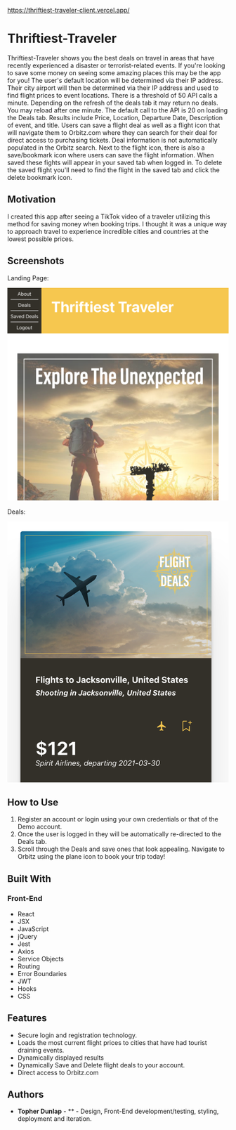 
https://thriftiest-traveler-client.vercel.app/


# Thriftiest-Traveler

Thriftiest-Traveler shows you the best deals on travel in areas that have recently experienced a disaster or terrorist-related events.
If you're looking to save some money on seeing some amazing places this may be the app for you!
The user's default location will be determined via their IP address.
Their city airport will then be determined via their IP address and used to find flight prices to event locations.
There is a threshold of 50 API calls a minute. Depending on the refresh of the deals tab it may return no deals. You may reload after one minute.
The default call to the API is 20 on loading the Deals tab. Results include Price, Location, Departure Date, Description of event, and title.
Users can save a flight deal as well as a flight icon that will navigate them to Orbitz.com where they can search
for their deal for direct access to purchasing tickets. Deal information is not automatically populated in the Orbitz search. Next to the flight icon,
there is also a save/bookmark icon where users can save the flight information. When saved these fights will appear in your saved tab when logged in.
To delete the saved flight you'll need to find the flight in the saved tab and click the delete bookmark icon.

## Motivation
I created this app after seeing a TikTok video of a traveler utilizing this method for saving money when booking trips.
I thought it was a unique way to approach travel to experience incredible cities and countries at the lowest possible
prices.

## Screenshots
Landing Page:

![landing page](./src/img/landing.png)

Deals:

![deals page](./src/img/deals_rm.png)



## How to Use

1. Register an account or login using your own credentials or that of the Demo account.
2. Once the user is logged in they will be automatically re-directed to the Deals tab.
3. Scroll through the Deals and save ones that look appealing. Navigate to Orbitz using the plane icon to book your trip today!

## Built With

### Front-End
* React
* JSX
* JavaScript
* jQuery
* Jest
* Axios
* Service Objects
* Routing
* Error Boundaries
* JWT
* Hooks
* CSS

## Features

* Secure login and registration technology.
* Loads the most current flight prices to cities that have had tourist draining events.
* Dynamically displayed results
* Dynamically Save and Delete flight deals to your account.
* Direct access to Orbitz.com



## Authors

* **Topher Dunlap** - ** - Design, Front-End development/testing, styling, deployment and iteration.

